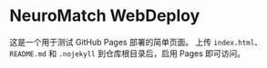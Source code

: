 # NeuroMatch WebDeploy

这是一个用于测试 GitHub Pages 部署的简单页面。
上传 `index.html`、`README.md` 和 `.nojekyll` 到仓库根目录后，启用 Pages 即可访问。
